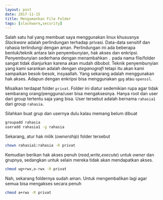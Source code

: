 ```yaml
---
layout: post
date: 2017-11-15
title: Mengamankan File Folder
tags: [slackware,security]
---
```

Salah satu hal yang membuat saya menggunakan linux khususnya _Slackware_ adalah perlindungan terhadap privasi. Data-data sensitif dan rahasia terlindungi dengan aman. Perlindungan ini ada beberapa bentuk/teknik antara lain penyembunyian, hak akses dan enkripsi. Penyembunyian sederhana dengan menambahkan <code>.</code> pada nama file/folder sangat tidak dianjurkan karena akan mudah dibobol. Teknik penyembunyian yang kami sarankan adalah dengan _steganografi_ tetapi itu akan kami sampaikan besok-besok, insyaallah. Yang sekarang adalah menggunakan hak akses. Adapun dengan enkripsi bisa menggunakan <code>gpg</code> atau <code>openssl</code>.

Misalkan terdapat folder <code>privat</code>. Folder ini diatur sedemikian rupa agar tidak sembarang orang/pengguna/user bisa mengaksesnya. Hanya root dan user dari group tertentu saja yang bisa. User tersebut adalah bernama <code>rahasia1</code> dari group <code>rahasia</code>.

Silahkan buat grup dan usernya dulu kalau memang belum dibuat

```bash
groupadd rahasia
useradd rahasia1 -g rahasia
```

Sekarang, atur hak milik (_ownership_) folder tersebut

```bash
chown rahasia1:rahasia -R privat
```

Kemudian berikan hak akses penuh (_read,write,execute_) untuk _owner_ dan grupnya, sedangkan untuk selain mereka tidak akan mendapatkan akses.

```bash
chmod ug+rwx,o-rwx -R privat
```

Nah, sekarang foldernya sudah aman. Untuk mengembalikan lagi agar semua bisa mengakses secara penuh

```bash
chmod a+rwx -R privat
```
